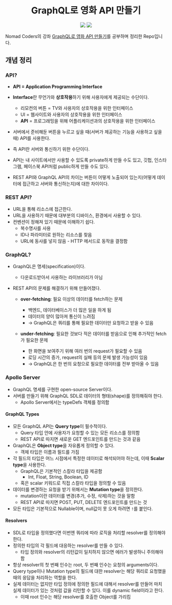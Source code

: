 <h1 align="center">GraphQL로 영화 API 만들기</h1>

<p align="center">
<img src="https://img.shields.io/badge/-GraphQL-brightgreen" />
<img src="https://img.shields.io/badge/-Apollo Server-brightgreen" />
</p>

Nomad Coders의 강좌 [GraphQL로 영화 API 만들기](https://nomadcoders.co/graphql-for-beginners)를 공부하며 정리한 Repo입니다.

## 개념 정리

### API?

- **API = Application Programming Interface**

- **Interface**란 무언가와 **상호작용**하기 위해 사용자에게 제공되는 수단이다.
  - 리모컨의 버튼 = TV와 사용자의 상호작용을 위한 인터페이스
  - UI = 웹사이트와 사용자의 상호작용을 위한 인터페이스
  - **API** = 프로그래밍을 위해 어플리케이션과의 상호작용을 위한 인터페이스
- 서버에서 준비해둔 버튼을 누르고 싶을 때(서버가 제공하는 기능을 사용하고 싶을 때) API를 사용한다.
- 즉 API란 서버와 통신하기 위한 수단이다.
- API는 내 사이트에서만 사용할 수 있도록 private하게 만들 수도 있고, 깃헙, 인스타그램, 페이스북 API처럼 public하게 만들 수도 있다.
- REST API와 GraphQL API의 차이는 버튼이 어떻게 노출되어 있는지(어떻게 데이터에 접근하고 서버와 통신하는지)에 대한 차이이다.

### REST API?

- URL을 통해 리소스에 접근한다.
- URL을 사용하기 때문에 대부분의 디바이스, 환경에서 사용할 수 있다.
- 컨벤션이 정해져 있기 때문에 이해하기 쉽다.
  - 복수명사를 사용
  - ID나 파라미터로 원하는 리소스를 찾음
  - URL에 동사를 넣지 않음 - HTTP 메서드로 동작을 결정함

### GraphQL?

- GraphQL은 명세(specification)이다.
  - 다운로드받아서 사용하는 라이브러리가 아님

- REST API의 문제를 해결하기 위해 만들어졌다.

  - **over-fetching**: 필요 이상의 데이터를 fetch하는 문제
    - 백엔드, 데이터베이스가 더 많은 일을 하게 됨
    - 데이터의 양이 많아져 통신이 느려짐
    - → GraphQL은 쿼리를 통해 필요한 데이터만 요청하고 받을 수 있음

  - **under-fetching**: 필요한 것보다 적은 데이터를 받음으로 인해 추가적인 fetch가 필요한 문제
    - 한 화면을 보여주기 위해 여러 번의 request가 필요할 수 있음
    - 로딩 시간의 증가, request의 실패 등의 문제 발생 가능성이 있음
    - → GraphQL은 한 번의 요청으로 필요한 데이터를 전부 받아올 수 있음

### Apollo Server

- GraphQL 명세를 구현한 open-source Server이다.
- 서버를 만들기 위해 GraphQL SDL로 데이터의 형태(shape)를 정의해줘야 한다.
  - Apollo Server에서는 typeDefs 객체를 정의함

#### GraphQL Types

- 모든 GraphQL API는 **Query type**이 필수적이다.
  - Query 타입 안에 사용자가 요청할 수 있는 모든 리소스를 정의함
  - REST API로 따지면 새로운 GET 엔드포인트를 만드는 것과 같음
- GraphQL은 **Object type**을 자유롭게 정의할 수 있다.
  - 객체 타입은 이름과 필드를 가짐
- 각 필드의 타입은 어느 시점에서 특정한 데이터로 해석되어야 하는데, 이때 **Scalar type**을 사용한다.
  - GraphQL은 기본적인 스칼라 타입을 제공함
    - Int, Float, String, Boolean, ID
  - 혹은 scalar 키워드로 직접 스칼라 타입을 정의할 수 있음
- 데이터를 변경하는 요청을 받기 위해서는 **Mutation type**을 정의한다.
  - mutation이란 데이터를 변경(추가, 수정, 삭제)하는 것을 말함
  - REST API로 따지면 POST, PUT, DELETE 엔드포인트를 만드는 것
- 모든 타입은 기본적으로 Nullable이며, null값이 못 오게 하려면 `!`를 붙인다.

#### Resolvers

- SDL로 타입을 정의했다면 이번엔 쿼리에 따라 로직을 처리할 resolver를 정의해야 한다.
- 정의한 타입의 각 필드에 대응하는 resolver를 만들 수 있다.
  - 타입 정의와 resolver의 리턴값이 일치하지 않으면 에러가 발생하니 주의해야 함
- 항상 resolver의 첫 번째 인수는 root, 두 번째 인수는 요청의 arguments이다.
- Query type이나 Mutation type의 필드에 대한 resolver는 해당 쿼리로 요청했을 때의 응답을 처리하는 역할을 한다.
- 실제 데이터는 없지만 타입 정의에 정의한 필드에 대해서 resolver를 만들어 마치 실제 데이터가 있는 것처럼 값을 리턴할 수 있다. 이를 dynamic field이라고 한다.
  - 이때 root 인수는 해당 resolver를 호출한 Object를 가리킴
